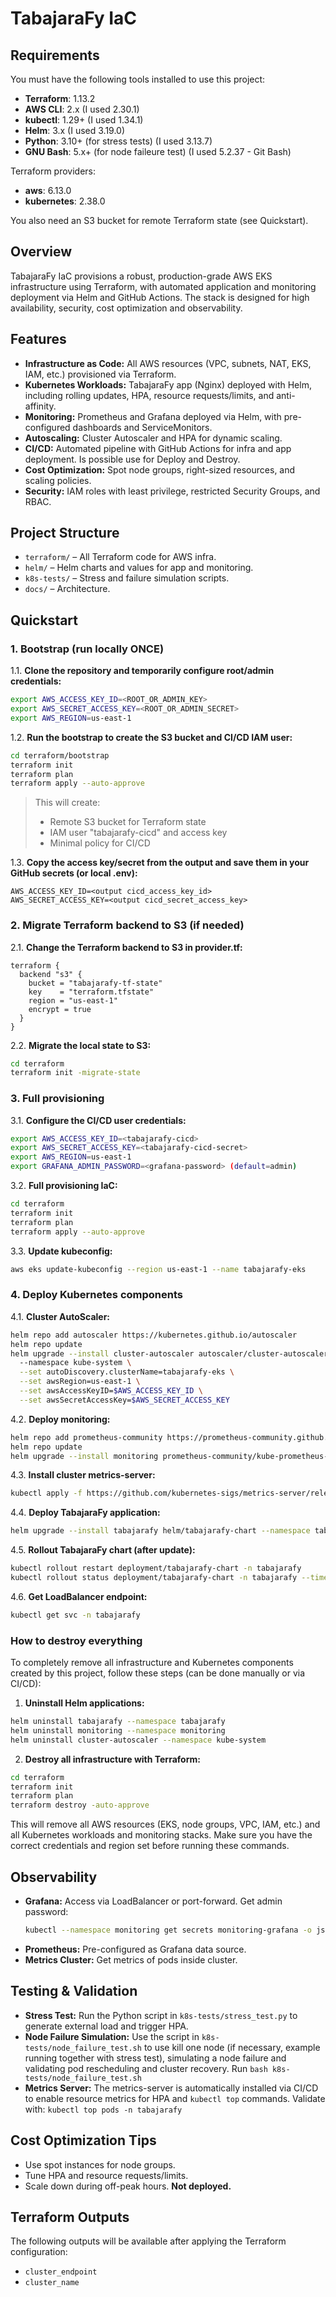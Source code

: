 # TabajaraFy IaC

## Requirements

You must have the following tools installed to use this project:
- **Terraform**: 1.13.2
- **AWS CLI**: 2.x (I used 2.30.1)
- **kubectl**: 1.29+ (I used 1.34.1)
- **Helm**: 3.x (I used 3.19.0)
- **Python**: 3.10+ (for stress tests) (I used 3.13.7)
- **GNU Bash**: 5.x+ (for node faileure test) (I used 5.2.37 - Git Bash)

Terraform providers:
- **aws**: 6.13.0
- **kubernetes**: 2.38.0

You also need an S3 bucket for remote Terraform state (see Quickstart).

## Overview
TabajaraFy IaC provisions a robust, production-grade AWS EKS infrastructure using Terraform, with automated application and monitoring deployment via Helm and GitHub Actions. The stack is designed for high availability, security, cost optimization and observability.

## Features
- **Infrastructure as Code:** All AWS resources (VPC, subnets, NAT, EKS, IAM, etc.) provisioned via Terraform.
- **Kubernetes Workloads:** TabajaraFy app (Nginx) deployed with Helm, including rolling updates, HPA, resource requests/limits, and anti-affinity.
- **Monitoring:** Prometheus and Grafana deployed via Helm, with pre-configured dashboards and ServiceMonitors.
- **Autoscaling:** Cluster Autoscaler and HPA for dynamic scaling.
- **CI/CD:** Automated pipeline with GitHub Actions for infra and app deployment. Is possible use for Deploy and Destroy.
- **Cost Optimization:** Spot node groups, right-sized resources, and scaling policies.
- **Security:** IAM roles with least privilege, restricted Security Groups, and RBAC.

## Project Structure
- `terraform/` – All Terraform code for AWS infra.
- `helm/` – Helm charts and values for app and monitoring.
- `k8s-tests/` – Stress and failure simulation scripts.
- `docs/` – Architecture.

## Quickstart

### 1. Bootstrap (run locally ONCE)

1.1. **Clone the repository and temporarily configure root/admin credentials:**
```sh
export AWS_ACCESS_KEY_ID=<ROOT_OR_ADMIN_KEY>
export AWS_SECRET_ACCESS_KEY=<ROOT_OR_ADMIN_SECRET>
export AWS_REGION=us-east-1
```

1.2. **Run the bootstrap to create the S3 bucket and CI/CD IAM user:**
```sh
cd terraform/bootstrap
terraform init
terraform plan
terraform apply --auto-approve
```
> This will create:
> - Remote S3 bucket for Terraform state
> - IAM user "tabajarafy-cicd" and access key
> - Minimal policy for CI/CD

1.3. **Copy the access key/secret from the output and save them in your GitHub secrets (or local .env):**
```
AWS_ACCESS_KEY_ID=<output cicd_access_key_id>
AWS_SECRET_ACCESS_KEY=<output cicd_secret_access_key>
```

### 2. Migrate Terraform backend to S3 (if needed)

2.1. **Change the Terraform backend to S3 in provider.tf:**
```hcl
terraform {
  backend "s3" {
    bucket = "tabajarafy-tf-state"
    key    = "terraform.tfstate"
    region = "us-east-1"
    encrypt = true
  }
}
```

2.2. **Migrate the local state to S3:**
```sh
cd terraform
terraform init -migrate-state
```

### 3. Full provisioning

3.1. **Configure the CI/CD user credentials:**
```sh
export AWS_ACCESS_KEY_ID=<tabajarafy-cicd>
export AWS_SECRET_ACCESS_KEY=<tabajarafy-cicd-secret>
export AWS_REGION=us-east-1
export GRAFANA_ADMIN_PASSWORD=<grafana-password> (default=admin)
```

3.2. **Full provisioning IaC:**
```sh
cd terraform
terraform init
terraform plan
terraform apply --auto-approve
```

3.3. **Update kubeconfig:**
```sh
aws eks update-kubeconfig --region us-east-1 --name tabajarafy-eks
```

### 4. Deploy Kubernetes components

4.1. **Cluster AutoScaler:**
```sh
helm repo add autoscaler https://kubernetes.github.io/autoscaler
helm repo update
helm upgrade --install cluster-autoscaler autoscaler/cluster-autoscaler \ 
  --namespace kube-system \
  --set autoDiscovery.clusterName=tabajarafy-eks \
  --set awsRegion=us-east-1 \
  --set awsAccessKeyID=$AWS_ACCESS_KEY_ID \
  --set awsSecretAccessKey=$AWS_SECRET_ACCESS_KEY
```

4.2. **Deploy monitoring:**
```sh
helm repo add prometheus-community https://prometheus-community.github.io/helm-charts
helm repo update
helm upgrade --install monitoring prometheus-community/kube-prometheus-stack --namespace monitoring --create-namespace --values helm/prometheus-grafana-values.yaml --set grafana.adminPassword=$GRAFANA_ADMIN_PASSWORD
```

4.3. **Install cluster metrics-server:**
```sh
kubectl apply -f https://github.com/kubernetes-sigs/metrics-server/releases/latest/download/components.yaml
```

4.4. **Deploy TabajaraFy application:**
```sh
helm upgrade --install tabajarafy helm/tabajarafy-chart --namespace tabajarafy --create-namespace
```

4.5. **Rollout TabajaraFy chart (after update):**
```sh
kubectl rollout restart deployment/tabajarafy-chart -n tabajarafy
kubectl rollout status deployment/tabajarafy-chart -n tabajarafy --timeout=60s
```

4.6. **Get LoadBalancer endpoint:**
```sh
kubectl get svc -n tabajarafy
```

### How to destroy everything

To completely remove all infrastructure and Kubernetes components created by this project, follow these steps (can be done manually or via CI/CD):

1. **Uninstall Helm applications:**
  ```sh
  helm uninstall tabajarafy --namespace tabajarafy
  helm uninstall monitoring --namespace monitoring
  helm uninstall cluster-autoscaler --namespace kube-system
  ```

2. **Destroy all infrastructure with Terraform:**
  ```sh
  cd terraform
  terraform init
  terraform plan
  terraform destroy -auto-approve
  ```

This will remove all AWS resources (EKS, node groups, VPC, IAM, etc.) and all Kubernetes workloads and monitoring stacks. Make sure you have the correct credentials and region set before running these commands.

## Observability

- **Grafana:** Access via LoadBalancer or port-forward. Get admin password:
  ```sh
  kubectl --namespace monitoring get secrets monitoring-grafana -o jsonpath="{.data.admin-password}" | base64 -d ; echo
  ```
- **Prometheus:** Pre-configured as Grafana data source.
- **Metrics Cluster:** Get metrics of pods inside cluster.

## Testing & Validation

- **Stress Test:** Run the Python script in `k8s-tests/stress_test.py` to generate external load and trigger HPA.
- **Node Failure Simulation:** Use the script in `k8s-tests/node_failure_test.sh` to use kill one node (if necessary, example running together with stress test), simulating a node failure and validating pod rescheduling and cluster recovery. Run `bash k8s-tests/node_failure_test.sh`
- **Metrics Server:** The metrics-server is automatically installed via CI/CD to enable resource metrics for HPA and `kubectl top` commands. Validate with: `kubectl top pods -n tabajarafy`


## Cost Optimization Tips

- Use spot instances for node groups.
- Tune HPA and resource requests/limits.
- Scale down during off-peak hours. **Not deployed.**

## Terraform Outputs

The following outputs will be available after applying the Terraform configuration:

- `cluster_endpoint`
- `cluster_name`